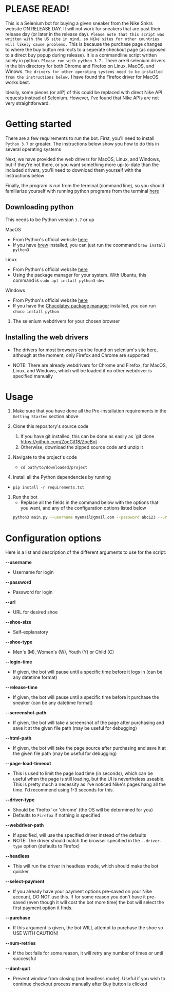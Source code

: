 # PLEASE READ!


This is a Selenium bot for buying a given sneaker from the Nike Snkrs website ON RELEASE DAY.
   It will not work for sneakers that are past their release day (or later in the release day).
   `Please note that this script was written with the US site in mind, so Nike sites for other countries will likely cause problems.`
   This is because the purchase page changes to where the buy button redirects to a seperate checkout page (as opposed to a direct buy popup during release).
It is a commandline script written solely in python. `Please run with python 3.7.`
There are 6 selenium drivers in the bin directory for both Chrome and Firefox on Linux, MacOS, and Winows. `The drivers for other operating systems need to be installed from the instructions below.`
I have found the Firefox driver for MacOS works best.

Ideally, some pieces (or all?) of this could be replaced with direct Nike API requests instead of Selenium. However, I've found that Nike APIs are not very straightforward.


# Getting started

There are a few requirements to run the bot. First, you'll need to install `Python 3.7` or greater. The instructions below show you how to do this in several operating systems

Next, we have provided the web drivers for MacOS, Linux, and Windows, but if they're not there, or you want something more up-to-date than the included drivers, you'll need to download them yourself with the instructions below

Finally, the program is run from the terminal (command line), so you should familiarize yourself with running python programs from the terminal [here](https://realpython.com/run-python-scripts/)

## Downloading python


This needs to be Python version `3.7` or up

MacOS
   * From Python's official website [here](https://www.python.org/downloads/mac-osx/)
   * If you have [brew](https://brew.sh) installed, you can just run the coommand `brew install python3`

Linux
   * From Python's official website [here](https://www.python.org/downloads/source/)
   * Using the package manager for your system. With Ubuntu, this command is `sudo apt install python3-dev`

Windows
   * From Python's official website [here](https://www.python.org/downloads/windows/)
   * If you have the [Chocolatey package manager](https://chocolatey.org/) installed, you can run `choco install python`

1. The selenium webdrivers for your chosen browser


## Installing the web drivers

* The drivers for most browsers can be found on selenium's site [here](https://www.selenium.dev/documentation/en/getting_started_with_webdriver/browsers/), although at the moment, only Firefox and Chrome are supported

* NOTE: There are already webdrivers for Chrome and Firefox, for MacOS, Linux, and Windows, which will be loaded if no other webdriver is specified manually

# Usage

1. Make sure that you have done all the Pre-installation requirements in the `Getting Started` section above

1. Clone this repository's source code
   1. If you have git installed, this can be done as easily as `git clone https://github.com/ZoeGit18/ZoeBot
   1. Otherwise, download the zipped source code and unzip it

1. Navigate to the project's code
   * `cd path/to/downloaded/project`

1. Install all the Python dependencies by running
  * `pip install -r requirements.txt`

1. Run the bot
   * Replace all the fields in the command below with the options that you want, and any of the configuration options listed below
   ```bash
   python3 main.py --username myemail@gmail.com --password abc123 --url <your-shoes-url> --shoe-size 6 --driver-type chrome
   ```

# Configuration options

Here is a list and description of the different arguments to use for the script:

<b>--username</b>
* Username for login

<b>--password</b>
* Password for login

<b>--url</b>
* URL for desired shoe

<b>--shoe-size</b>
* Self-explanatory

<b>--shoe-type</b>
* Men's (M), Women's (W), Youth (Y) or Child (C)

<b>--login-time</b>
* If given, the bot will pause until a specific time before it logs in (can be any datetime format)

<b>--release-time</b>
* If given, the bot will pause until a specific time before it purchase the sneaker (can be any datetime format)

<b>--screenshot-path</b>
* If given, the bot will take a screenshot of the page after purchasing and save it at the given file path (may be useful for debugging)

<b>--html-path</b>
* If given, the bot will take the page source after purchasing and save it at the given file path (may be useful for debugging)

<b>--page-load-timeout</b>
* This is used to limit the page load time (in seconds), which can be useful when the page is still loading, but the UI is nevertheless useable. This is pretty much a necessity as I've noticed Nike's pages hang all the time. I'd recommend using 1-3 seconds for this.

<b>--driver-type</b>
* Should be 'firefox' or 'chrome' (the OS will be determined for you)
* Defaults to `Firefox` if nothing is specified

<b>--webdriver-path</b>
* If specified, will use the specified driver instead of the defaults
* NOTE: The driver should match the browser specified in the `--driver-type` option (defaults to Firefox)

<b>--headless</b>
* This will run the driver in headless mode, which should make the bot quicker

<b>--select-payment</b>
* If you already have your payment options pre-saved on your Nike account, DO NOT use this. If for some reason you don't have it pre-saved (even though it will cost the bot more time) the bot will select the first payment option it finds.

<b>--purchase</b>
* If this argument is given, the bot WILL attempt to purchase the shoe so USE WITH CAUTION!

<b>--num-retries</b>
* If the bot fails for some reason, it will retry any number of times or until successful

<b>--dont-quit</b>
* Prevent window from closing (not headless mode). Useful if you wish to continue checkout process manually after Buy button is clicked
